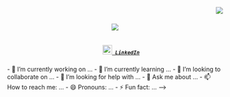 <img align="right" src="https://visitor-badge.laobi.icu/badge?page_id=shammi-udu.shammi-udu">

<h1 align="center">
  <a href="https://git.io/typing-svg">
    <img src="https://readme-typing-svg.herokuapp.com/?lines=Hello,+There!+👋;My+name+is+Shammi+Udumalagala+;Thanks+for+stopping+by!&center=true&size=20">
 </a>
</h1>

<h5 align="center">
  <code>
    <a href="https://www.linkedin.com/in/shammi-udumalagala/" title="LinkedIn Profile"><img width="22" src="https://github.com/zumrudu-anka/zumrudu-anka/blob/master/images/linkedin.svg"> LinkedIn</a></code>
</h5>
- 🔭 I’m currently working on ...
- 🌱 I’m currently learning ...
- 👯 I’m looking to collaborate on ...
- 🤔 I’m looking for help with ...
- 💬 Ask me about ...
- 📫 How to reach me: ...
- 😄 Pronouns: ...
- ⚡ Fun fact: ...
-->
